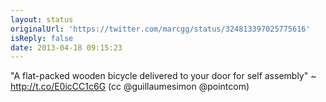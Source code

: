 ```yaml
---
layout: status
originalUrl: 'https://twitter.com/marcgg/status/324813397025775616'
isReply: false
date: 2013-04-18 09:15:23
---
```


"A flat-packed wooden bicycle delivered to your door for self assembly" ~ http://t.co/E0icCC1c6G (cc @guillaumesimon @pointcom)
